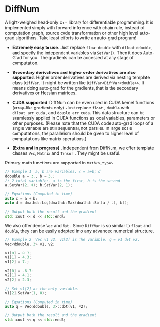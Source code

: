 # DiffNum
 A light-weighed head-only c++ library for differentiable programming. It is implemented  simply with forward inference with chain rule, instead of computation graph, source code transformation or other high level auto-grad algorithms. Take least efforts to write an auto-grad program!

* **Extremely easy to use**.  Just replace `float`   `double` with `dfloat`  `ddouble`, and specify the independent variables via `SetVar()`. Then it does Auto-Grad for you. The gradients can be accessed at any stage of computation. 

* **Secondary derivatives and higher order derivatives are also supported**.  Higher order derivatives are derived via nesting template class `DiffVar`. It might be written like `DiffVar<DiffVar<double>>`. It means doing auto-grad for the gradients, that is the secondary derivatives or Hessian matrices. 

* **CUDA supported**. DiffNum can be even used in CUDA kernel functions (array-like gradients only). Just replace `float` , `double` with `dfloat_arr_cuda` , and `double_arr_cuda`. This data structure can be seamlessly applied in CUDA functions as local variables, parameters or other purposes. (Please note that the CUDA code auto-grad loops of a single variable are still sequential, not parallel. In large scale computations, the parallelism should be given to higher level of computations like matrix operations.) 
* **(Extra and in progress)** . Independent from DiffNum, we offer template classes `Vec`, `Matrix` and `Tensor` . They might be useful. 

 Primary math functions are supported in `Math<n_type>`

```c++
// Example 1. a, b are variables. c = a+b; d
ddouble a = 2., b = 3.;
// 2 total variables, a is the first, b is the second 
a.SetVar(2, 0); b.SetVar(2, 1);

// Equations (Computed in time)
auto c = a + b;
auto d = dmathd::Log(dmathd::Max(dmathd::Sin(a / c), b));

// Output both the result and the gradient
std::cout << d << std::endl;
```



We also offer dense `Vec`  and `Mat` . Since `DiffVar` is so similar to `float` and `double`, they can be easily adopted into any advanced numerical structure. 

```c++
// Example 2. Vec v1 v2. v1[2] is the variable. q = v1 dot v2.
Vec<ddouble, 3> v1, v2;

v1[0] = 8.7;
v1[1] = 4.3;
v1[2] = 7.;

v2[0] = -6.7;
v2[1] = 4.1;
v2[2] = 2.3;

// Set v1[2] as the only variable.
v1[2].SetVar(1, 0);

// Equations (Computed in time)
auto q = Vec<ddouble, 3>::dot(v1, v2);

// Output both the result and the gradient
std::cout << q << std::endl;
```

